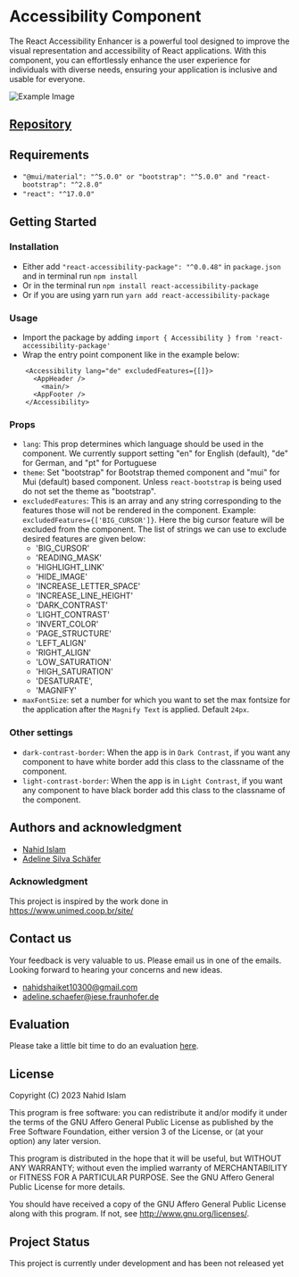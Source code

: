 # Accessibility Component
The React Accessibility Enhancer is a powerful tool designed to improve the visual representation and accessibility of React applications. With this component, you can effortlessly enhance the user experience for individuals with diverse needs, ensuring your application is inclusive and usable for everyone.

![Example Image](https://github.com/nahid1991/accessibility-component/blob/main/example.gif?raw=true)

## [Repository](https://github.com/nahid1991/accessibility-component/)

## Requirements

- ```"@mui/material": "^5.0.0" or "bootstrap": "^5.0.0" and "react-bootstrap": "^2.8.0"```
- ```"react": "^17.0.0"```

## Getting Started
### Installation
- Either add ```"react-accessibility-package": "^0.0.48"``` in ```package.json``` and in terminal run ```npm install```
- Or in the terminal run ```npm install react-accessibility-package```
- Or if you are using yarn run ```yarn add react-accessibility-package```
### Usage
- Import the package by adding ```import { Accessibility } from 'react-accessibility-package'```
- Wrap the entry point component like in the example below:
```
    <Accessibility lang="de" excludedFeatures={[]}>
      <AppHeader />
        <main/>
      <AppFooter />
    </Accessibility>
```
### Props
- ```lang```: This prop determines which language should be used in the component. We currently support setting "en" for English (default), "de" for German, and "pt" for Portuguese
- ```theme```: Set "bootstrap" for Bootstrap themed component and "mui" for Mui (default) based component. Unless ```react-bootstrap``` is being used do not set the theme as "bootstrap".
- ```excludedFeatures```: This is an array and any string corresponding to the features those will not be rendered in the component. Example: ```excludedFeatures={['BIG_CURSOR']}```. Here the big cursor feature will be excluded from the component. The list of strings we can use to exclude desired features are given below:
  - 'BIG_CURSOR'
  - 'READING_MASK'
  - 'HIGHLIGHT_LINK'
  - 'HIDE_IMAGE'
  - 'INCREASE_LETTER_SPACE'
  - 'INCREASE_LINE_HEIGHT'
  - 'DARK_CONTRAST'
  - 'LIGHT_CONTRAST'
  - 'INVERT_COLOR'
  - 'PAGE_STRUCTURE'
  - 'LEFT_ALIGN'
  - 'RIGHT_ALIGN'
  - 'LOW_SATURATION'
  - 'HIGH_SATURATION'
  - 'DESATURATE',
  - 'MAGNIFY'
- ```maxFontSize```: set a number for which you want to set the max fontsize for the application after the ```Magnify Text``` is applied. Default ```24px```.
### Other settings
- ```dark-contrast-border```: When the app is in ```Dark Contrast```, if you want any component to have white border add this class to the classname of the component.
- ```light-contrast-border```: When the app is in ```Light Contrast```, if you want any component to have black border add this class to the classname of the component.
## Authors and acknowledgment

- [Nahid Islam](https://github.com/nahid1991)
- [Adeline Silva Schäfer](https://github.com/adelinerd)

### Acknowledgment

This project is inspired by the work done in https://www.unimed.coop.br/site/

## Contact us
Your feedback is very valuable to us. Please email us in one of the emails. Looking forward to hearing your concerns and new ideas.
- <a href="mailto:nahidshaiket10300@gmail.com">nahidshaiket10300@gmail.com</a>
- <a href="mailto:adeline.schaefer@iese.fraunhofer.de">adeline.schaefer@iese.fraunhofer.de </a>

## Evaluation
Please take a little bit time to do an evaluation [here](https://forms.gle/ZcpioePf8WTXysif6).

## License

Copyright (C) 2023 Nahid Islam

This program is free software: you can redistribute it and/or modify
it under the terms of the GNU Affero General Public License as published by
the Free Software Foundation, either version 3 of the License, or
(at your option) any later version.

This program is distributed in the hope that it will be useful,
but WITHOUT ANY WARRANTY; without even the implied warranty of
MERCHANTABILITY or FITNESS FOR A PARTICULAR PURPOSE.  See the
GNU Affero General Public License for more details.

You should have received a copy of the GNU Affero General Public License
along with this program.  If not, see <http://www.gnu.org/licenses/>.

## Project Status
This project is currently under development and has been not released yet
